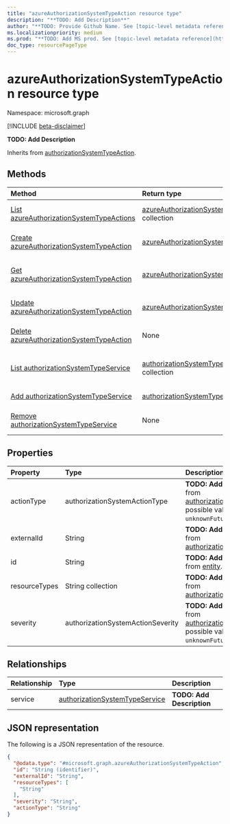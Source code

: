 ```yaml
---
title: "azureAuthorizationSystemTypeAction resource type"
description: "**TODO: Add Description**"
author: "**TODO: Provide Github Name. See [topic-level metadata reference](https://aka.ms/msgo?pagePath=Document-APIs/Guidelines/Metadata)**"
ms.localizationpriority: medium
ms.prod: "**TODO: Add MS prod. See [topic-level metadata reference](https://aka.ms/msgo?pagePath=Document-APIs/Guidelines/Metadata)**"
doc_type: resourcePageType
---
```


# azureAuthorizationSystemTypeAction resource type

Namespace: microsoft.graph

[!INCLUDE [beta-disclaimer](../../includes/beta-disclaimer.md)]

**TODO: Add Description**


Inherits from [authorizationSystemTypeAction](../resources/authorizationsystemtypeaction.md).

## Methods
|Method|Return type|Description|
|:---|:---|:---|
|[List azureAuthorizationSystemTypeActions](../api/azureauthorizationsystem-list-actions.md)|[azureAuthorizationSystemTypeAction](../resources/azureauthorizationsystemtypeaction.md) collection|Get a list of the [azureAuthorizationSystemTypeAction](../resources/azureauthorizationsystemtypeaction.md) objects and their properties.|
|[Create azureAuthorizationSystemTypeAction](../api/azureauthorizationsystem-post-actions.md)|[azureAuthorizationSystemTypeAction](../resources/azureauthorizationsystemtypeaction.md)|Create a new [azureAuthorizationSystemTypeAction](../resources/azureauthorizationsystemtypeaction.md) object.|
|[Get azureAuthorizationSystemTypeAction](../api/azureauthorizationsystemtypeaction-get.md)|[azureAuthorizationSystemTypeAction](../resources/azureauthorizationsystemtypeaction.md)|Read the properties and relationships of an [azureAuthorizationSystemTypeAction](../resources/azureauthorizationsystemtypeaction.md) object.|
|[Update azureAuthorizationSystemTypeAction](../api/azureauthorizationsystemtypeaction-update.md)|[azureAuthorizationSystemTypeAction](../resources/azureauthorizationsystemtypeaction.md)|Update the properties of an [azureAuthorizationSystemTypeAction](../resources/azureauthorizationsystemtypeaction.md) object.|
|[Delete azureAuthorizationSystemTypeAction](../api/azureauthorizationsystem-delete-actions.md)|None|Delete an [azureAuthorizationSystemTypeAction](../resources/azureauthorizationsystemtypeaction.md) object.|
|[List authorizationSystemTypeService](../api/azureauthorizationsystemtypeaction-list-service.md)|[authorizationSystemTypeService](../resources/authorizationsystemtypeservice.md) collection|Get the authorizationSystemTypeService resources from the service navigation property.|
|[Add authorizationSystemTypeService](../api/azureauthorizationsystemtypeaction-post-service.md)|[authorizationSystemTypeService](../resources/authorizationsystemtypeservice.md)|Add service by posting to the service collection.|
|[Remove authorizationSystemTypeService](../api/azureauthorizationsystemtypeaction-delete-service.md)|None|Remove an [authorizationSystemTypeService](../resources/authorizationsystemtypeservice.md) object.|

## Properties
|Property|Type|Description|
|:---|:---|:---|
|actionType|authorizationSystemActionType|**TODO: Add Description** Inherited from [authorizationSystemTypeAction](../resources/authorizationsystemtypeaction.md).The possible values are: `delete`, `read`, `unknownFutureValue`.|
|externalId|String|**TODO: Add Description** Inherited from [authorizationSystemTypeAction](../resources/authorizationsystemtypeaction.md).|
|id|String|**TODO: Add Description** Inherited from [entity](../resources/entity.md).|
|resourceTypes|String collection|**TODO: Add Description** Inherited from [authorizationSystemTypeAction](../resources/authorizationsystemtypeaction.md).|
|severity|authorizationSystemActionSeverity|**TODO: Add Description** Inherited from [authorizationSystemTypeAction](../resources/authorizationsystemtypeaction.md).The possible values are: `normal`, `high`, `unknownFutureValue`.|

## Relationships
|Relationship|Type|Description|
|:---|:---|:---|
|service|[authorizationSystemTypeService](../resources/authorizationsystemtypeservice.md)|**TODO: Add Description**|

## JSON representation
The following is a JSON representation of the resource.
<!-- {
  "blockType": "resource",
  "keyProperty": "id",
  "@odata.type": "microsoft.graph.azureAuthorizationSystemTypeAction",
  "baseType": "microsoft.graph.authorizationSystemTypeAction",
  "openType": false
}
-->
``` json
{
  "@odata.type": "#microsoft.graph.azureAuthorizationSystemTypeAction",
  "id": "String (identifier)",
  "externalId": "String",
  "resourceTypes": [
    "String"
  ],
  "severity": "String",
  "actionType": "String"
}
```

